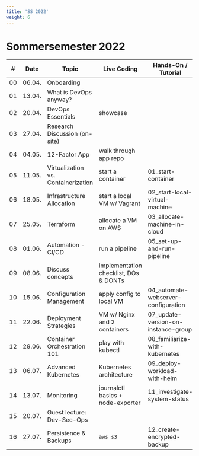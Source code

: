 ```yaml
---
title: 'SS 2022'
weight: 6
---
```



# Sommersemester 2022

| #   | Date    | Topic                                | Live Coding                            | Hands-On / Tutorial                  |
|-----|---------|--------------------------------------|----------------------------------------|--------------------------------------|
| 00  | 06.04.  | Onboarding                           |                                        |                                      |
| 01  | 13.04.  | What is DevOps anyway?               |                                        |                                      |
| 02  | 20.04.  | DevOps Essentials                    | showcase                               |                                      |
| 03  | 27.04.  | Research Discussion (on-site)        |                                        |                                      |
| 04  | 04.05.  | 12-Factor App                        | walk through app repo                  |                                      |
| 05  | 11.05.  | Virtualization vs. Containerization  | start a container                      | 01_start-container                   |
| 06  | 18.05.  | Infrastructure Allocation            | start a local VM w/ Vagrant            | 02_start-local-virtual-machine       |
| 07  | 25.05.  | Terraform                            | allocate a VM on AWS                   | 03_allocate-machine-in-cloud         |
| 08  | 01.06.  | Automation - CI/CD                   | run a pipeline                         | 05_set-up-and-run-pipeline           |
| 09  | 08.06.  | Discuss concepts                     | implementation checklist, DOs & DONTs  |                                      |
| 10  | 15.06.  | Configuration Management             | apply config to local VM               | 04_automate-webserver-configuration  |
| 11  | 22.06.  | Deployment Strategies                | VM w/ Nginx and 2 containers           | 07_update-version-on-instance-group  |
| 12  | 29.06.  | Container Orchestration 101          | play with kubectl                      | 08_familiarize-with-kubernetes       |
| 13  | 06.07.  | Advanced Kubernetes                  | Kubernetes architecture                | 09_deploy-workload-with-helm         |
| 14  | 13.07.  | Monitoring                           | journalctl basics + node-exporter      | 11_investigate-system-status         |
| 15  | 20.07.  | Guest lecture: Dev-Sec-Ops           |                                        |                                      |
| 16  | 27.07.  | Persistence & Backups                | `aws s3`                               | 12_create-encrypted-backup           |
